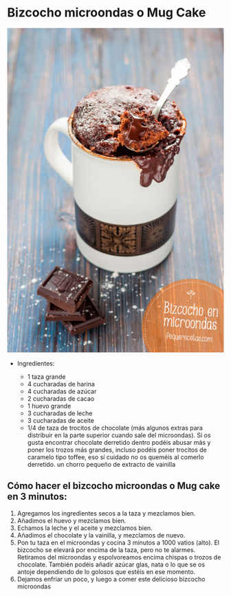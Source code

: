 # Bizcocho microondas o Mug Cake

![alt text](/images/mug-cake-bizcocho-microondas.jpg)

- Ingredientes:

  *  1 taza grande
  *  4 cucharadas de harina
  *  4 cucharadas de azúcar
  *  2 cucharadas de cacao
  *  1 huevo grande
  *  3 cucharadas de leche
  *  3 cucharadas de aceite
  *  1/4 de taza de trocitos de chocolate (más algunos extras para distribuir en la parte superior cuando sale del microondas). Si os gusta encontrar chocolate derretido dentro podéis abusar más y poner los trozos más grandes, incluso podéis poner trocitos de caramelo tipo toffee, eso sí cuidado no os queméis al comerlo derretido.
    un chorro pequeño de extracto de vainilla

## Cómo hacer el bizcocho microondas o Mug cake en 3 minutos:

1. Agregamos los ingredientes secos a la taza y mezclamos bien.
2. Añadimos el huevo y mezclamos bien.
3. Echamos la leche y el aceite y mezclamos bien.
4. Añadimos el chocolate y la vainilla, y mezclamos de nuevo.
5. Pon tu taza en el microondas y cocina 3 minutos a 1000 vatios (alto). El bizcocho se elevará por encima de la taza, pero no te alarmes. Retiramos del microondas y espolvoreamos encima chispas o trozos de chocolate. También podéis añadir azúcar glas, nata o lo que se os antoje dependiendo de lo golosos que estéis en ese momento.
6. Dejamos enfriar un poco, y luego a comer este delicioso bizcocho microondas
